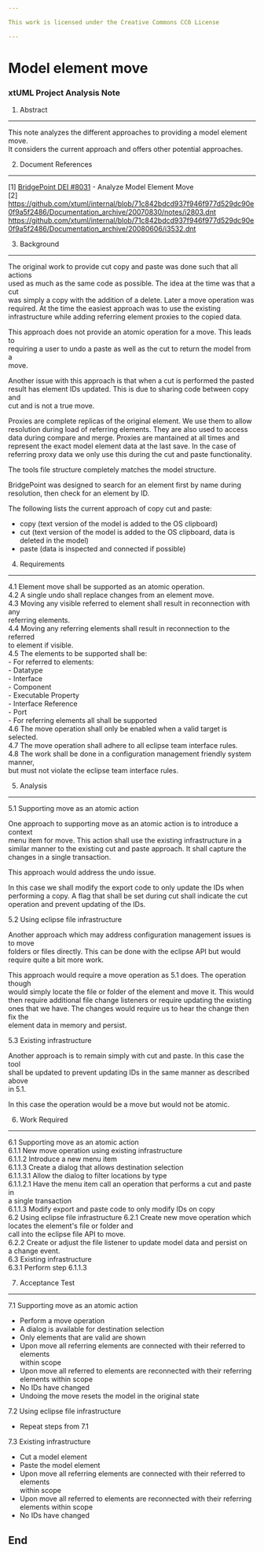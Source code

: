 ```yaml
---

This work is licensed under the Creative Commons CC0 License

---
```


# Model element move
### xtUML Project Analysis Note

1. Abstract
-----------
This note analyzes the different approaches to providing a model element move.   
It considers the current approach and offers other potential approaches.

2. Document References
----------------------
[1] [BridgePoint DEI #8031](https://support.onefact.net/redmine/issues/8031) - Analyze Model Element Move    
[2] https://github.com/xtuml/internal/blob/71c842bdcd937f946f977d529dc90e0f9a5f2486/Documentation_archive/20070830/notes/i2803.dnt   
https://github.com/xtuml/internal/blob/71c842bdcd937f946f977d529dc90e0f9a5f2486/Documentation_archive/20080606/i3532.dnt   

3. Background
-------------   
The original work to provide cut copy and paste was done such that all actions   
used as much as the same code as possible.  The idea at the time was that a cut   
was simply a copy with the addition of a delete.  Later a move operation was    
required.  At the time the easiest approach was to use the existing    
infrastructure while adding referring element proxies to the copied data.   

This approach does not provide an atomic operation for a move.  This leads to   
requiring a user to undo a paste as well as the cut to return the model from a   
move.   

Another issue with this approach is that when a cut is performed the pasted   
result has element IDs updated.  This is due to sharing code between copy and   
cut and is not a true move.   

Proxies are complete replicas of the original element.  We use them to allow   
resolution during load of referring elements.  They are also used to access   
data during compare and merge.  Proxies are mantained at all times and   
represent the exact model element data at the last save.  In the case of   
referring proxy data we only use this during the cut and paste functionality.   

The tools file structure completely matches the model structure.   

BridgePoint was designed to search for an element first by name during   
resolution, then check for an element by ID.   

The following lists the current approach of copy cut and paste:   

- copy (text version of the model is added to the OS clipboard)   
- cut (text version of the model is added to the OS clipboard, data is   
  deleted in the model)
- paste (data is inspected and connected if possible)   

4. Requirements
---------------
4.1 Element move shall be supported as an atomic operation.  
4.2 A single undo shall replace changes from an element move.    
4.3 Moving any visible referred to element shall result in reconnection with any   
    referring elements.  
4.4 Moving any referring elements shall result in reconnection to the referred   
    to element if visible.  
4.5 The elements to be supported shall be:   
    - For referred to elements:    
      - Datatype   
      - Interface   
      - Component   
      - Executable Property   
      - Interface Reference   
      - Port   
    - For referring elements all shall be supported       
4.6 The move operation shall only be enabled when a valid target is selected.   
4.7 The move operation shall adhere to all eclipse team interface rules.   
4.8 The work shall be done in a configuration management friendly system manner,   
    but must not violate the eclipse team interface rules.   

5. Analysis
-----------
5.1 Supporting move as an atomic action  

One approach to supporting move as an atomic action is to introduce a context   
menu item for move.  This action shall use the existing infrastructure in a   
similar manner to the existing cut and paste approach.  It shall capture the   
changes in a single transaction.   

This approach would address the undo issue.   

In this case we shall modify the export code to only update the IDs when   
performing a copy.  A flag that shall be set during cut shall indicate the cut
operation and prevent updating of the IDs.   

5.2 Using eclipse file infrastructure   

Another approach which may address configuration management issues is to move   
folders or files directly.  This can be done with the eclipse API but would   
require quite a bit more work.   

This approach would require a move operation as 5.1 does.  The operation though   
would simply locate the file or folder of the element and move it.  This would   
then require additional file change listeners or require updating the existing   
ones that we have.  The changes would require us to hear the change then fix the   
element data in memory and persist.   

5.3 Existing infrastructure  

Another approach is to remain simply with cut and paste.  In this case the tool   
shall be updated to prevent updating IDs in the same manner as described above    
in 5.1.   

In this case the operation would be a move but would not be atomic.   

6. Work Required
----------------
6.1 Supporting move as an atomic action   
6.1.1 New move operation using existing infrastructure   
6.1.1.2 Introduce a new menu item   
6.1.1.3 Create a dialog that allows destination selection    
6.1.1.3.1 Allow the dialog to filter locations by type   
6.1.1.2.1 Have the menu item call an operation that performs a cut and paste in   
          a single transaction    
6.1.1.3 Modify export and paste code to only modify IDs on copy   
6.2 Using eclipse file infrastructure
6.2.1 Create new move operation which locates the element's file or folder and   
      call into the eclipse file API to move.    
6.2.2 Create or adjust the file listener to update model data and persist on   
      a change event.    
6.3 Existing infrastructure   
6.3.1 Perform step 6.1.1.3   

7. Acceptance Test
------------------
7.1 Supporting move as an atomic action   

- Perform a move operation   
- A dialog is available for destination selection   
- Only elements that are valid are shown      
- Upon move all referring elements are connected with their referred to elements   
  within scope   
- Upon move all referred to elements are reconnected with their referring    
  elements within scope   
- No IDs have changed
- Undoing the move resets the model in the original state   

7.2 Using eclipse file infrastructure   

- Repeat steps from 7.1   

7.3 Existing infrastructure   

- Cut a model element    
- Paste the model element   
- Upon move all referring elements are connected with their referred to elements   
  within scope   
- Upon move all referred to elements are reconnected with their referring    
  elements within scope   
- No IDs have changed   

End
---
